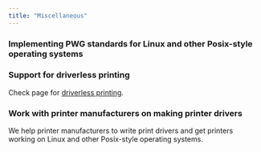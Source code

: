 ```yaml
---
title: "Miscellaneous"
---
```

### Implementing PWG standards for Linux and other Posix-style operating systems

### Support for driverless printing
Check page for [driverless printing](/driverless/).

### Work with printer manufacturers on making printer drivers
We help printer manufacturers to write print drivers and get printers working on Linux and other Posix-style operating systems.